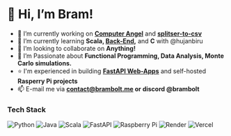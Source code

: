 # 💫 Hi, I’m Bram!
- 🔭 I’m currently working on **[Computer Angel](https://github.com/bram-bolt/computer-angel)** and **[splitser-to-csv](https://github.com/bram-bolt/splitser-tocsv)**   
- 🌱 I’m currently learning **Scala, [Back-End](https://boot.dev),** and **C** with @hujanbiru  
- 👯 I’m looking to collaborate on **Anything!**  
- 💜 I’m Passionate about **Functional Programming, Data Analysis, Monte Carlo simulations.**  
- ⭐ I'm experienced in building **[FastAPI Web-Apps](https://github.com/Bram-Bolt/mc-moji-API)** and self-hosted **Rasperry Pi projects**
- 📫 E-mail me via **contact@brambolt.me or discord @brambolt**
### Tech Stack
![Python](https://img.shields.io/badge/python-3670A0?style=for-the-badge&logo=python&logoColor=ffdd54)  ![Java](https://img.shields.io/badge/java-%23ED8B00.svg?style=for-the-badge&logo=openjdk&logoColor=white)  ![Scala](https://img.shields.io/badge/scala-%23DC322F.svg?style=for-the-badge&logo=scala&logoColor=white)
![FastAPI](https://img.shields.io/badge/FastAPI-005571?style=for-the-badge&logo=fastapi) ![Raspberry Pi](https://img.shields.io/badge/-RaspberryPi-C51A4A?style=for-the-badge&logo=Raspberry-Pi)
![Render](https://img.shields.io/badge/Render-%46E3B7.svg?style=for-the-badge&logo=render&logoColor=white)  ![Vercel](https://img.shields.io/badge/vercel-%23000000.svg?style=for-the-badge&logo=vercel&logoColor=white)
